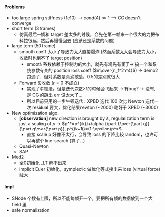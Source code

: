 #### Problems

* too large spring stiffness (1e10) --> $cond(A)\gg1$ --> CG doesn't converge
* short term (3 frames)
  * 仿真最后一帧和 target 差太多的时候，会先在第一帧来一个很大的力把布料拉很远，然后再慢慢回去 (应该还是系数的问题)
* large term (50 frame)
  * smooth coeff 太小了导致力太大直接爆炸 (然而系数太大会导致力太小，收敛时也到不了 target position)
    * smooth 系数依赖于控制力的大小，就先有鸡先有蛋了-> 搞一个和系统参数有关的 position loss coeff ($m\over{n_f^2h^4}$) -> demo2 跑通了，但对系数是真滴敏感，0.5的差别就很大
  * Forward 没收敛 ($r=0$ 不成立)
    * 实现了牛顿法，但是迭代次数>1的时候会飞起来 -> 有bug? -> 没有, 是 CG 的跳出 err 设太大了...
    * 所以目前只用的一步牛顿迭代：XPBD 迭代 100 次比 Newton 迭代一次 residual 要大，优化结果newton (~2000) 略好于 XPBD (~3000)
* New optimization algo.
  * **[observation]** new direction is brought by $\lambda$, regularization term is just a scaling of $p$ -> $p^*=p^{(k)}+\alpha {\part L\over{\part q}}{\part q\over{\part p}}, p^{(k+1)}=(1-\epsilon)p^*$
    * 直接 scale p 好像不太行，会导致 loss 的下降比较 random，也许可以再整个 line-search (算了...)
  * Quasi-Newton
  * SAP
* Med2
  * 全0初始化 LLT 解不出来
  * implicit Euler 初始化，symplectic 做优化等式接出来 loss (virtual force) 贼大

#### Impl

* SNode 个数有上限，所以不能每帧开一个，要把所有帧的数据放到一个大 field 里
* safe normalization